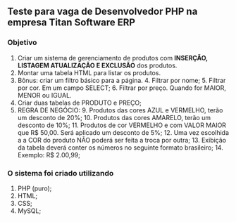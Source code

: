 ## Teste para vaga de Desenvolvedor PHP na empresa Titan Software ERP

### Objetivo

1. Criar um sistema de gerenciamento de produtos com **INSERÇÃO, LISTAGEM ATUALIZAÇÃO
E EXCLUSÃO** dos produtos.
2. Montar uma tabela HTML para listar os produtos.
3. Bônus: criar um filtro básico para a página.
   4. Filtrar por nome;
   5. Filtrar por cor. Em um campo SELECT;
   6. Filtrar por preço. Quando for MAIOR, MENOR ou IGUAL.
7. Criar duas tabelas de PRODUTO e PREÇO;
8. REGRA DE NEGÓCIO: 
   9. Produtos das cores AZUL e VERMELHO, terão um desconto de 20%;
   10. Produtos das cores AMARELO, terão um desconto de 10%;
   11. Produtos de cor VERMELHO e com VALOR MAIOR que R$ 50,00. Será aplicado um desconto de 5%;
   12. Uma vez escolhida a a COR do produto NÃO poderá ser feita a troca por outra;
   13. Exibição da tabela deverá conter os números no seguinte formato brasileiro;
       14. Exemplo: R$ 2.00,99;

    
### O sistema foi criado utilizando

1. PHP (puro);
2. HTML;
3. CSS;
4. MySQL;



